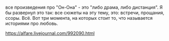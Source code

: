 все произведения про "Он-Она" - это "либо драма, либо дистанция". Я бы развернул это так: все сюжеты на эту тему, это: встречи, прощания, ссоры. Всё. Вот три момента, на которых стоит то, что называется историями про любовь.

https://alfare.livejournal.com/992090.html